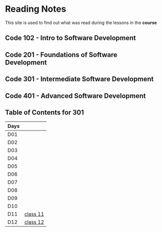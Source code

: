 # Reading Notes

This site is used to find out what was read during the lessons in the **course**

## Code 102 - Intro to Software Development

## Code 201 - Foundations of Software Development

## Code 301 - Intermediate Software Development

## Code 401 - Advanced Software Development

## Table of Contents for 301
  
| Days  |       |
| ---   |   --- |
|  D01  |       |
|  D02  |       |
|  D03  |       |
|  D04  |       |
|  D05  |       |
|  D06  |       |
|  D07  |       |
|  D08  |       |
|  D09  |       |
|  D10  |       |
|  D11  |   [class 11](301/read11.md)    |
|  D12  |   [class 12](301/read12.md)    |
